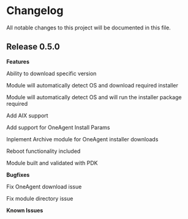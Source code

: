 # Changelog

All notable changes to this project will be documented in this file.

## Release 0.5.0

**Features**

Ability to download specific version

Module will automatically detect OS and download required installer

Module will automatically detect OS and will run the installer package required

Add AIX support

Add support for OneAgent Install Params

Inplement Archive module for OneAgent installer downloads

Reboot functionality included

Module built and validated with PDK

**Bugfixes**

Fix OneAgent download issue

Fix module directory issue

**Known Issues**

